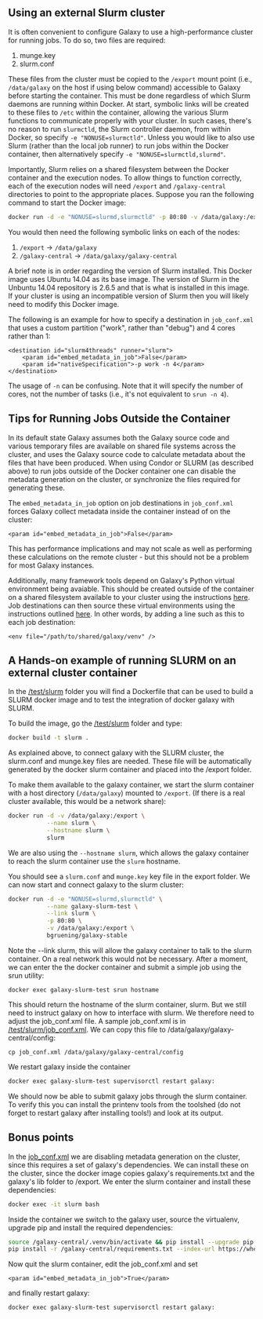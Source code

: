 Using an external Slurm cluster
-------------------------------

It is often convenient to configure Galaxy to use a high-performance cluster for running jobs. To do so, two files are required:

 1. munge.key
 2. slurm.conf

These files from the cluster must be copied to the `/export` mount point (i.e., `/data/galaxy` on the host if using below command) accessible to Galaxy before starting the container. This must be done regardless of which Slurm daemons are running within Docker. At start, symbolic links will be created to these files to `/etc` within the container, allowing the various Slurm functions to communicate properly with your cluster. In such cases, there's no reason to run `slurmctld`, the Slurm controller daemon, from within Docker, so specify `-e "NONUSE=slurmctld"`. Unless you would like to also use Slurm (rather than the local job runner) to run jobs within the Docker container, then alternatively specify `-e "NONUSE=slurmctld,slurmd"`.

Importantly, Slurm relies on a shared filesystem between the Docker container and the execution nodes. To allow things to function correctly, each of the execution nodes will need `/export` and `/galaxy-central` directories to point to the appropriate places. Suppose you ran the following command to start the Docker image:

  ```sh
  docker run -d -e "NONUSE=slurmd,slurmctld" -p 80:80 -v /data/galaxy:/export bgruening/galaxy-stable
  ```

You would then need the following symbolic links on each of the nodes:

 1. `/export`  → `/data/galaxy`
 2. `/galaxy-central`  → `/data/galaxy/galaxy-central`

A brief note is in order regarding the version of Slurm installed. This Docker image uses Ubuntu 14.04 as its base image. The version of Slurm in the Unbuntu 14.04 repository is 2.6.5 and that is what is installed in this image. If your cluster is using an incompatible version of Slurm then you will likely need to modify this Docker image.

The following is an example for how to specify a destination in `job_conf.xml` that uses a custom partition ("work", rather than "debug") and 4 cores rather than 1:

    <destination id="slurm4threads" runner="slurm">
        <param id="embed_metadata_in_job">False</param>
        <param id="nativeSpecification">-p work -n 4</param>
    </destination>

The usage of `-n` can be confusing. Note that it will specify the number of cores, not the number of tasks (i.e., it's not equivalent to `srun -n 4`).

Tips for Running Jobs Outside the Container
---------------------------------------------

In its default state Galaxy assumes both the Galaxy source code and
various temporary files are available on shared file systems across the
cluster, and uses the Galaxy source code to calculate metadata about the
files that have been produced.
When using Condor or SLURM (as described above) to run jobs outside
of the Docker container one can disable the metadata generation on the cluster,
or synchronize the files required for generating these.

The ``embed_metadata_in_job`` option on job destinations in `job_conf.xml`
forces Galaxy collect metadata inside the container instead of on the
cluster:

    <param id="embed_metadata_in_job">False</param>

This has performance implications and may not scale as well as performing
these calculations on the remote cluster - but this should not be a problem
for most Galaxy instances.

Additionally, many framework tools depend on Galaxy's Python virtual
environment being avaiable. This should be created outside of the container
on a shared filesystem available to your cluster using the instructions
[here](https://github.com/galaxyproject/galaxy/blob/dev/doc/source/admin/framework_dependencies.rst#managing-dependencies-manually). Job destinations
can then source these virtual environments using the instructions outlined
[here](https://github.com/galaxyproject/galaxy/blob/dev/doc/source/admin/framework_dependencies.rst#galaxy-job-handlers). In other words, by adding
a line such as this to each job destination:

    <env file="/path/to/shared/galaxy/venv" />

A Hands-on example of running SLURM on an external cluster container
--------------------------------------------------------------------

In the [/test/slurm](../test/slurm/) folder you will find a Dockerfile
that can be used to build a SLURM docker image and to test the integration
of docker galaxy with SLURM.

To build the image, go the [/test/slurm](../test/slurm/) folder and type:
```sh
docker build -t slurm .
```
As explained above, to connect galaxy with the SLURM cluster, the slurm.conf
and munge.key files are needed. These file will be automatically generated by the
docker slurm container and placed into the /export folder.

To make them available to the galaxy container, we start the slurm container
with a host directory (`/data/galaxy`) mounted to `/export`.
(If there is a real cluster available, this would be a network share):
```sh
docker run -d -v /data/galaxy:/export \
           --name slurm \
           --hostname slurm \
           slurm
```
We are also using the `--hostname slurm`, which allows the galaxy container
to reach the slurm container use the `slurm` hostname.

You should see a `slurm.conf` and `munge.key` key file in the export folder.
We can now start and connect galaxy to the slurm cluster:
```sh
docker run -d -e "NONUSE=slurmd,slurmctld" \
           --name galaxy-slurm-test \
           --link slurm \
           -p 80:80 \
           -v /data/galaxy:/export \
           bgruening/galaxy-stable
```
Note the --link slurm, this will allow the galaxy container to talk to the slurm container.
On a real network this would not be necessary.
After a moment, we can enter the the docker container and submit a simple job using the srun utility:
```
docker exec galaxy-slurm-test srun hostname
```
This should return the hostname of the slurm container, slurm.
But we still need to instruct galaxy on how to interface with slurm.
We therefore need to adjust the job_conf.xml file.
A sample job_conf.xml is in [/test/slurm/job_conf.xml](../test/slurm/job_conf.xml).
We can copy this file to /data/galaxy/galaxy-central/config:
```
cp job_conf.xml /data/galaxy/galaxy-central/config
```
We restart galaxy inside the container
```sh
docker exec galaxy-slurm-test supervisorctl restart galaxy:
```

We should now be able to submit galaxy jobs through the slurm container.
To verify this you can install the printenv tools from the toolshed
(do not forget to restart galaxy after installing tools!)
and look at its output.

Bonus points
------------

In the [job_conf.xml](../test/slurm/job_conf.xml) we are disabling metadata generation
on the cluster, since this requires a set of galaxy's dependencies.
We can install these on the cluster, since the docker image copies galaxy's requirements.txt
and the galaxy's lib folder to /export.
We enter the slurm container and install these dependencies:

```sh
docker exec -it slurm bash
```
Inside the container we switch to the galaxy user, source the virtualenv, upgrade pip and install
the required dependencies:
```sh
source /galaxy-central/.venv/bin/activate && pip install --upgrade pip
pip install -r /galaxy-central/requirements.txt --index-url https://wheels.galaxyproject.org/simple
```
Now quit the slurm container, edit the job_conf.xml and set
```
<param id="embed_metadata_in_job">True</param>
```
and finally restart galaxy:
```
docker exec galaxy-slurm-test supervisorctl restart galaxy:
```